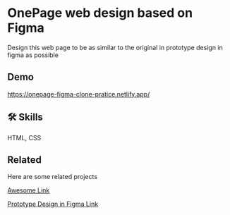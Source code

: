 
# OnePage web design based on Figma

Design this web page to be as similar to the original in prototype design in figma  as possible


## Demo

https://onepage-figma-clone-pratice.netlify.app/


## 🛠 Skills
HTML, CSS


## Related

Here are some related projects

[Awesome Link](https://fontawesome.com/)

[Prototype Design in Figma  Link](https://www.figma.com/community/file/849342658995967505 )
